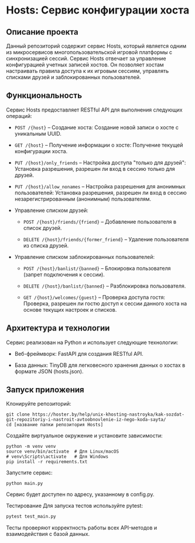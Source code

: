 # Hosts: Сервис конфигурации хоста
## Описание проекта
Данный репозиторий содержит сервис Hosts, который является одним из микросервисов многопользовательской игровой платформы с синхронизацией сессий.
Сервис Hosts отвечает за управление конфигурацией учетных записей хостов.
Он позволяет хостам настраивать правила доступа к их игровым сессиям, управлять списками друзей и заблокированных пользователей.

## Функциональность
Сервис Hosts предоставляет RESTful API для выполнения следующих операций:

- `POST /{host}` – Создание хоста: Создание новой записи о хосте с уникальным UUID.

- `GET /{host}` – Получение информации о хосте: Получение текущей конфигурации хоста.

- `PUT /{host}/only_friends` – Настройка доступа "только для друзей": Установка разрешения, разрешен ли вход в сессию только для друзей.

- `PUT /{host}/allow_nonames` – Настройка разрешения для анонимных пользователей: Установка разрешения, разрешен ли вход в сессию незарегистрированным (анонимным) пользователям.

- Управление списком друзей:

  - `POST /{host}/friends/{friend}` – Добавление пользователя в список друзей.

  - `DELETE /{host}/friends/{former_friend}` – Удаление пользователя из списка друзей.

- Управление списком заблокированных пользователей:

  - `POST /{host}/banlist/{banned}` – Блокировка пользователя (запрет подключения к сессии).

  - `DELETE /{host}/banlist/{banned}` – Разблокировка пользователя.

  - `GET /{host}/welcomes/{guest}` – Проверка доступа гостя: Проверка, разрешен ли гостю доступ к сессии данного хоста на основе текущих настроек и списков.



## Архитектура и технологии
Сервис реализован на Python и использует следующие технологии:

- Веб-фреймворк: FastAPI для создания RESTful API.

- База данных: TinyDB для легковесного хранения данных о хостах в формате JSON (hosts.json).

## Запуск приложения

Клонируйте репозиторий:
```shell
git clone https://hoster.by/help/unix-khosting-nastroyka/kak-sozdat-git-repozitoriy-i-nastroit-avtoobnovlenie-iz-nego-koda-sayta/
cd [название папки репозитория Hosts]
```
Создайте виртуальное окружение и установите зависимости:
```shell
python -m venv venv
source venv/bin/activate  # Для Linux/macOS
# venv\Scripts\activate   # Для Windows
pip install -r requirements.txt
```
Запустите сервис:
```shell
python main.py
```
Сервис будет доступен по адресу, указанному в config.py.

Тестирование
Для запуска тестов используйте pytest:
```python
pytest test_main.py
```
Тесты проверяют корректность работы всех API-методов и взаимодействия с базой данных.
